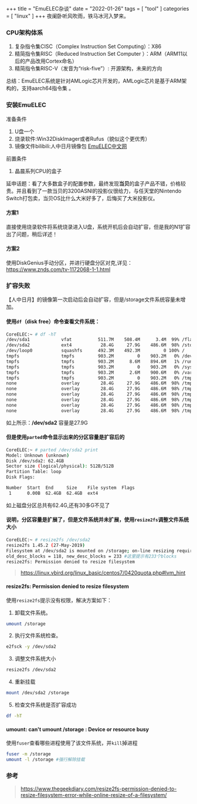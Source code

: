 +++
title = "EmuELEC杂谈"
date = "2022-01-26"
tags = [ "tool" ]
categories = [ "linux" ]
+++
夜阑卧听风吹雨，铁马冰河入梦来。
<!--more-->
### CPU架构体系
1. 复杂指令集CISC（Complex Instruction Set Computing）：X86
2. 精简指令集RISC（Reduced Instruction Set Computer ）：ARM（ARM11以后的产品改用Cortex命名）
3. 精简指令集RISC-V（发音为“risk-five”）: 开源架构，未来的方向

总结：EmuELEC系统是针对AMLogic芯片开发的，AMLogic芯片是基于ARM架构的，支持aarch64指令集 。

### 安装EmuELEC
准备条件
1. U盘一个
2. 烧录软件:Win32DiskImager或者Rufus（貌似这个更优秀）
3. 镜像文件bilibili:人中日月镜像包
[EmuELEC中文网](https://www.emuelec.cn/229.html '点我访问')

前置条件
1. 晶晨系列CPU的盒子

延申话题：看了大多数盒子的配置参数，最终发现**当贝**的盒子产品不错，价格较贵。并且看到了一款当贝的3200ASNI的投影仪很给力，与任天堂的Nintendo Switch打包卖，当贝OS比什么大米好多了，后悔买了大米投影仪。

#### 方案1
直接使用烧录软件将系统烧录进入U盘，系统开机后会自动扩容，但是我的N1扩容出了问题，稍后详述！

#### 方案2
使用DiskGenius手动分区，并进行硬盘分区对克,详见：<https://www.znds.com/tv-1172068-1-1.html>

### 扩容失败
【人中日月】的镜像第一次启动后会自动扩容，但是/storage文件系统容量未增加。

#### 使用`df`（**disk free**）命令查看文件系统：
```sh
CoreELEC:~ # df -hT
/dev/sda1            vfat          511.7M    508.4M      3.4M  99% /flash
/dev/sda2            ext4           28.4G     27.9G    486.6M  98% /storage
/dev/loop0           squashfs      492.3M    492.3M         0 100% /
tmpfs                tmpfs         903.2M         0    903.2M   0% /dev/shm
tmpfs                tmpfs         903.2M      8.6M    894.6M   1% /run
tmpfs                tmpfs         903.2M         0    903.2M   0% /sys/fs/cgroup
tmpfs                tmpfs         903.2M      2.6M    900.6M   0% /var
tmpfs                tmpfs         903.2M         0    903.2M   0% /tmp
none                 overlay        28.4G     27.9G    486.6M  98% /tmp/assets
none                 overlay        28.4G     27.9G    486.6M  98% /tmp/cores
none                 overlay        28.4G     27.9G    486.6M  98% /tmp/overlays
none                 overlay        28.4G     27.9G    486.6M  98% /tmp/joypads
none                 overlay        28.4G     27.9G    486.6M  98% /tmp/shaders
none                 overlay        28.4G     27.9G    486.6M  98% /tmp/database
```
如上所示：**/dev/sda2** 容量是27.9G

#### 但是使用`parted`命令显示出来的分区容量是扩容后的
```sh
CoreELEC:~ # parted /dev/sda2 print
Model: Unknown (unknown)
Disk /dev/sda2: 62.4GB
Sector size (logical/physical): 512B/512B
Partition Table: loop
Disk Flags:

Number  Start  End     Size    File system  Flags
 1      0.00B  62.4GB  62.4GB  ext4

```
如上磁盘分区总共有62.4G,还有30多G不见了

#### 说明，分区容量是扩展了，但是文件系统并未扩展，使用`resize2fs`调整文件系统大小
```sh
CoreELEC:~ # resize2fs /dev/sda2
resize2fs 1.45.2 (27-May-2019)
Filesystem at /dev/sda2 is mounted on /storage; on-line resizing required
old_desc_blocks = 118, new_desc_blocks = 233 #这里提示有233个blocks
resize2fs: Permission denied to resize filesystem

```
> https://linux.vbird.org/linux_basic/centos7/0420quota.php#lvm_hint

#### resize2fs: Permission denied to resize filesystem
使用`resize2fs`提示没有权限，解决方案如下：
1. 卸载文件系统。
```sh
umount /storage
```
2. 执行文件系统检查。
```sh
e2fsck -y /dev/sda2
```
3. 调整文件系统大小
```sh
resize2fs /dev/sda2
```
4. 重新挂载
```sh
mount /dev/sda2 /storage
```
5. 检查文件系统是否扩容成功
```sh
df -hT
```
#### umount: can't umount /storage : Device or resource busy
使用`fuser`查看哪些进程使用了该文件系统，并`kill`掉进程
```sh
fuser -m /storage
umount -l /storage #强行解除挂载
```

### 参考

> https://www.thegeekdiary.com/resize2fs-permission-denied-to-resize-filesystem-error-while-online-resize-of-a-filesystem/


